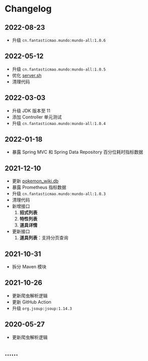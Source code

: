 # Changelog

## 2022-08-23

- 升级 `cn.fantasticmao.mundo:mundo-all:1.0.6`

## 2022-05-12

- 升级 `cn.fantasticmao.mundo:mundo-all:1.0.5`
- 优化 [server.sh](bin/server.sh)
- 清理代码

## 2022-03-03

- 升级 JDK 版本至 11
- 添加 Controller 单元测试
- 升级 `cn.fantasticmao.mundo:mundo-all:1.0.4`

## 2022-01-18

- 暴露 Spring MVC 和 Spring Data Repository 百分位耗时指标数据

## 2021-12-10

- 更新 [pokemon_wiki.db](https://github.com/fantasticmao/pokemon-wiki/blob/master/pokemon_wiki.db)
- 暴露 Prometheus 指标数据
- 升级 `cn.fantasticmao.mundo:mundo-all:1.0.3`
- 清理代码
- 新增接口
  1. **招式列表**
  2. **特性列表**
  3. **道具详情**
- 更新接口
  1. **道具列表**：支持分页查询

## 2021-10-31

- 拆分 Maven 模块

## 2021-10-26

- 更新爬虫解析逻辑
- 更新 GitHub Action
- 升级 `org.jsoup:jsoup:1.14.3`

## 2020-05-27

- 更新爬虫解析逻辑

## ......
